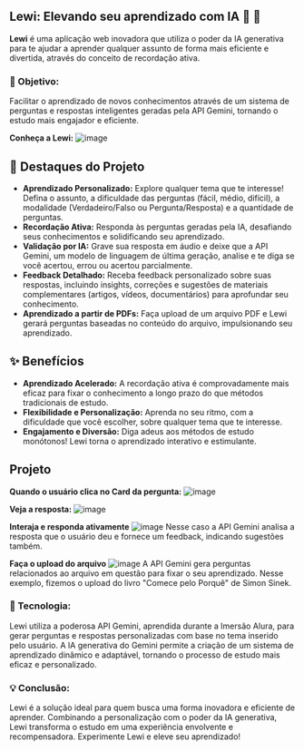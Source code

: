 ﻿## Lewi: Elevando seu aprendizado com IA 🧠 🚀
**Lewi** é uma aplicação web inovadora que utiliza o poder da IA generativa para te ajudar a aprender qualquer assunto de forma mais eficiente e divertida, através do conceito de recordação ativa. 

### 🎯 Objetivo:

Facilitar o aprendizado de novos conhecimentos através de um sistema de perguntas e respostas inteligentes geradas pela API Gemini, tornando o estudo mais engajador e eficiente.

**Conheça a Lewi:**
![image](https://github.com/missias1/Lewi/assets/87737714/bbc673e2-2d0d-4672-bfee-6572cf1f98ce)

## 🚀 Destaques do Projeto

* **Aprendizado Personalizado:** Explore qualquer tema que te interesse!  Defina o assunto, a dificuldade das perguntas (fácil, médio, difícil), a modalidade (Verdadeiro/Falso ou Pergunta/Resposta) e a quantidade de perguntas. 
* **Recordação Ativa:** Responda às perguntas geradas pela IA, desafiando seus conhecimentos e solidificando seu aprendizado. 
* **Validação por IA:** Grave sua resposta em áudio e deixe que a API Gemini, um modelo de linguagem de última geração, analise e te diga se você acertou, errou ou acertou parcialmente.
* **Feedback Detalhado:** Receba feedback personalizado sobre suas respostas, incluindo insights, correções e sugestões de materiais complementares (artigos, vídeos, documentários) para aprofundar seu conhecimento. 
* **Aprendizado a partir de PDFs:** Faça upload de um arquivo PDF e Lewi gerará perguntas baseadas no conteúdo do arquivo, impulsionando seu aprendizado.

## ✨ Benefícios

* **Aprendizado Acelerado:**  A recordação ativa é comprovadamente mais eficaz para fixar o conhecimento a longo prazo do que métodos tradicionais de estudo.
* **Flexibilidade e Personalização:** Aprenda no seu ritmo, com a dificuldade que você escolher, sobre qualquer tema que te interesse.
* **Engajamento e Diversão:** Diga adeus aos métodos de estudo monótonos! Lewi torna o aprendizado interativo e estimulante.

## Projeto

**Quando o usuário clica no Card da pergunta:**
![image](https://github.com/missias1/Lewi/assets/87737714/d7ef8819-20b7-4136-b5c1-6ba092812727)

**Veja a resposta:**
![image](https://github.com/missias1/Lewi/assets/87737714/eb057212-38f8-4b85-8410-03969da8b91f)

**Interaja e responda ativamente**
![image](https://github.com/missias1/Lewi/assets/87737714/4e87103f-4082-4db5-b196-99943a07d248)
Nesse caso a API Gemini analisa a resposta que o usuário deu e fornece um feedback, indicando sugestões também.

**Faça o upload do arquivo**
![image](https://github.com/missias1/Lewi/assets/87737714/53cb26a2-2af0-4812-a149-71b7dd6392ef)
A API Gemini gera perguntas relacionados ao arquivo em questão para fixar o seu aprendizado. Nesse exemplo, fizemos o upload do livro "Comece pelo Porquê" de Simon Sinek.

### 🚀 Tecnologia:

Lewi utiliza a poderosa API Gemini, aprendida durante a Imersão Alura, para gerar perguntas e respostas personalizadas com base no tema inserido pelo usuário. A IA generativa do Gemini permite a criação de um sistema de aprendizado dinâmico e adaptável, tornando o processo de estudo mais eficaz e personalizado.

### 💡 Conclusão:

Lewi é a solução ideal para quem busca uma forma inovadora e eficiente de aprender. Combinando a personalização com o poder da IA generativa, Lewi transforma o estudo em uma experiência envolvente e recompensadora. Experimente Lewi e eleve seu aprendizado! 
﻿
